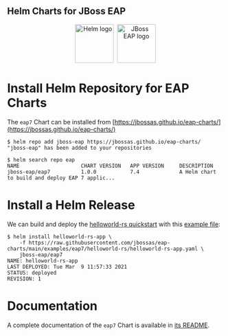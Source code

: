 ## Helm Charts for JBoss EAP

<p align="center">
  <a href="https://helm.sh"><img src="https://helm.sh/img/helm.svg" alt="Helm logo" title="WildFly" height="90"/></a>&nbsp;
  <a href="https://www.redhat.com/en/technologies/jboss-middleware/application-platform"><img src="https://developers.redhat.com/blog/wp-content/uploads/2020/06/Logo-Red_Hat-JBoss_Enterprise_Application_Platform-B-Standard-RGB.png" alt="JBoss EAP logo" title="EAP" height="90"/></a>
</p>

# Install Helm Repository for EAP Charts

The `eap7` Chart can be installed from [https://jbossas.github.io/eap-charts/](https://jbossas.github.io/eap-charts/)

```
$ helm repo add jboss-eap https://jbossas.github.io/eap-charts/
"jboss-eap" has been added to your repositories

$ helm search repo eap
NAME                    CHART VERSION   APP VERSION     DESCRIPTION
jboss-eap/eap7          1.0.0           7.4             A Helm chart to build and deploy EAP 7 applic...
````

# Install a Helm Release

We can build and deploy the [helloworld-rs quickstart](https://github.com/jboss-developer/jboss-eap-quickstarts/tree/7.4.x/helloworld-rs) with this [example file](https://raw.githubusercontent.com/jbossas/eap-charts/main/examples/eap7/helloworld-rs/helloworld-rs-app.yaml):

```
$ helm install helloworld-rs-app \
    -f https://raw.githubusercontent.com/jbossas/eap-charts/main/examples/eap7/helloworld-rs/helloworld-rs-app.yaml \
    jboss-eap/eap7
NAME: helloworld-rs-app
LAST DEPLOYED: Tue Mar  9 11:57:33 2021
STATUS: deployed
REVISION: 1
```

# Documentation

A complete documentation of the `eap7` Chart is available in [its README](https://github.com/jbossas/eap-charts/blob/main/charts/eap7/README.md).
